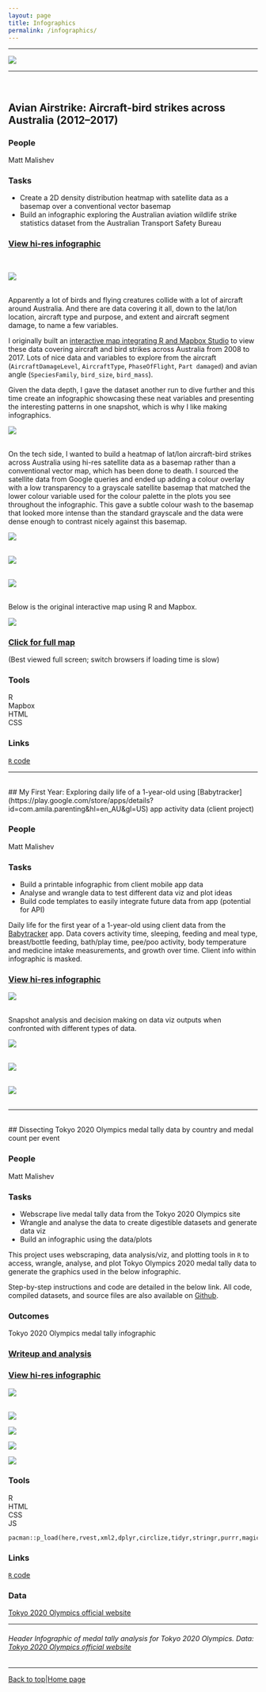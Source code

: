```yaml
---
layout: page
title: Infographics  
permalink: /infographics/
---
```

<a id="top"></a>

******    

![](infographics/header1.jpg)    

******      

<br>    

## Avian Airstrike: Aircraft-bird strikes across Australia (2012–2017)        

### People    

Matt Malishev       

### Tasks  

* Create a 2D density distribution heatmap with satellite data as a basemap over a conventional vector basemap    
* Build an infographic exploring the Australian aviation wildlife strike statistics dataset from the Australian Transport Safety Bureau            

### [View hi-res infographic](https://github.com/darwinanddavis/infographics/blob/master/avianairstrike/avianairstrike.pdf)         
<br>      
  
![](infographics/avianairstrike/avianairstrike1.jpg)      
<br>        

Apparently a lot of birds and flying creatures collide with a lot of aircraft around Australia. And there are data covering it all, down to the lat/lon location, aircraft type and purpose, and extent and aircraft segment damage, to name a few variables.      

I originally built an [interactive map integrating R and Mapbox Studio](https://darwinanddavis.github.io/worldmaps/30daymap2021/day11) to view these data covering aircraft and bird strikes across Australia from 2008 to 2017. Lots of nice data and variables to explore from the aircraft (`AircraftDamageLevel`, `AircraftType`, `PhaseOfFlight`, `Part damaged`) and avian angle (`SpeciesFamily`, `bird_size`, `bird_mass`).      

Given the data depth, I gave the dataset another run to dive further and this time create an infographic showcasing these neat variables and presenting the interesting patterns in one snapshot, which is why I like making infographics.           

![](infographics/avianairstrike/avianairstrike2.jpg)      
<br>  

On the tech side, I wanted to build a heatmap of lat/lon aircraft-bird strikes across Australia using hi-res satellite data as a basemap rather than a conventional vector map, which has been done to death. I sourced the satellite data from Google queries and ended up adding a colour overlay with a low transparency to a grayscale satellite basemap that matched the lower colour variable used for the colour palette in the plots you see throughout the infographic. This gave a subtle colour wash to the basemap that looked more intense than the standard grayscale and the data were dense enough to contrast nicely against this basemap.           

![](infographics/avianairstrike/avianairstrike5.jpg)        
<br>    

![](infographics/avianairstrike/avianairstrike3.jpg)      
<br>    

![](infographics/avianairstrike/avianairstrike4.jpg)        
<br>    

Below is the original interactive map using R and Mapbox.   

![](https://github.com/darwinanddavis/worldmaps/raw/gh-pages/img/30daymap2021/day11_1.jpg)          

### [Click for full map](https://darwinanddavis.github.io/worldmaps/30daymap2021/day11)    
(Best viewed full screen; switch browsers if loading time is slow)         

### Tools     

R      
Mapbox      
HTML    
CSS    
  
### Links      
[`R` code](https://github.com/darwinanddavis/worldmaps/tree/gh-pages/docs/30daymap2021)   

******     

<!--  project break__________________________________________________________________________________________  -->

<br>
## My First Year: Exploring daily life of a 1-year-old using [Babytracker](https://play.google.com/store/apps/details?id=com.amila.parenting&hl=en_AU&gl=US) app activity data (client project) 

### People      

Matt Malishev           

### Tasks    

* Build a printable infographic from client mobile app data        
* Analyse and wrangle data to test different data viz and plot ideas   
* Build code templates to easily integrate future data from app (potential for API)   

Daily life for the first year of a 1-year-old using client data from the [Babytracker](https://play.google.com/store/apps/details?id=com.amila.parenting&hl=en_AU&gl=US) app. Data covers activity time, sleeping, feeding and meal type, breast/bottle feeding, bath/play time, pee/poo activity, body temperature and medicine intake measurements, and growth over time. Client info within infographic is masked.       

### [View hi-res infographic](https://github.com/darwinanddavis/infographics/blob/master/myfirstyear/img/myfirstyear.pdf)         

![](infographics/baby1.png)      
<br>

Snapshot analysis and decision making on data viz outputs when confronted with different types of data.      

![](infographics/baby2.png)      
<br>

![](infographics/baby3.png)      
<br>

![](infographics/baby4.png)       
<br>  

******    

<br>
## Dissecting Tokyo 2020 Olympics medal tally data by country and medal count per event          

### People    

Matt Malishev         

### Tasks  

* Webscrape live medal tally data from the Tokyo 2020 Olympics site      
* Wrangle and analyse the data to create digestible datasets and generate data viz        
* Build an infographic using the data/plots         

This project uses webscraping, data analysis/viz, and plotting tools in `R` to access, wrangle, analyse, and plot Tokyo Olympics 2020 medal tally data to generate the graphics used in the below infographic.      

Step-by-step instructions and code are detailed in the below link. All code, compiled datasets, and source files are also available on [Github](https://github.com/darwinanddavis/misc/tree/gh-pages/olympics).                 

### Outcomes      

Tokyo 2020 Olympics medal tally infographic   

### [Writeup and analysis](https://darwinanddavis.github.io/misc/olympics/olympics.html)              

### [View hi-res infographic](https://darwinanddavis.github.io/misc/olympics/img/olympics.pdf)      

![](infographics/olympics1.png)  
<br>
  
![](infographics/olympics2.png) 
<br>

![](infographics/olympics3.png) 
<br>

![](infographics/olympics4.jpg) 
<br>

![](infographics/olympics5.jpg) 
<br>
  
### Tools     
  
R             
HTML    
CSS    
JS  

```{r}    
pacman::p_load(here,rvest,xml2,dplyr,circlize,tidyr,stringr,purrr,magick,reshape2)  
```  
    
### Links            
[`R` code](https://github.com/darwinanddavis/misc/tree/gh-pages/olympics/r)        

### Data      
[Tokyo 2020 Olympics official website](https://olympics.com/tokyo-2020/olympic-games/en/results/all-sports/medal-standings.htm)      
   
******     

###### Header Infographic of medal tally analysis for Tokyo 2020 Olympics. Data: [Tokyo 2020 Olympics official website](https://olympics.com/tokyo-2020/olympic-games/en/results/all-sports/medal-standings.htm)        
******  

[Back to top](#top)|[Home page](./index.md)

